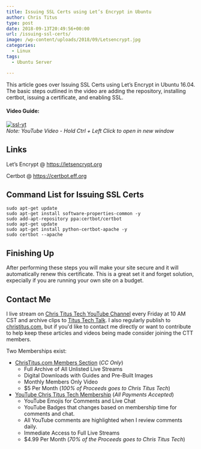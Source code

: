 ```yaml
---
title: Issuing SSL Certs using Let’s Encrypt in Ubuntu
author: Chris Titus
type: post
date: 2018-09-13T20:49:56+00:00
url: /issuing-ssl-certs/
image: /wp-content/uploads/2018/09/Letsencrypt.jpg
categories:
  - Linux
tags:
  - Ubuntu Server

---
```

This article goes over Issuing SSL Certs using Let&#8217;s Encrypt in Ubuntu 16.04. The basic steps outlined in the video are adding the repository, installing certbot, issuing a certificate, and enabling SSL.<!--more-->

#### Video Guide:

[![ssl-yt](https://img.youtube.com/vi/yC3GTHJRQuM/0.jpg)](https://www.youtube.com/watch?v=yC3GTHJRQuM)  
_Note: YouTube Video - Hold Ctrl + Left Click to open in new window_
  
## Links

Let&#8217;s Encrypt @ https://letsencrypt.org
  
Certbot @ https://certbot.eff.org

## Command List for Issuing SSL Certs

`sudo apt-get update`  
`sudo apt-get install software-properties-common -y`  
`sudo add-apt-repository ppa:certbot/certbot`  
`sudo apt-get update`  
`sudo apt-get install python-certbot-apache -y`  
`sudo certbot --apache`  

## Finishing Up

After performing these steps you will make your site secure and it will automatically renew this certificate. This is a great set it and forget solution, expecially if you are running your own site on a budget.

## Contact Me

I live stream on [Chris Titus Tech YouTube Channel][1] every Friday at 10 AM CST and archive clips to [Titus Tech Talk][2]. I also regularly publish to [christitus.com][3], but if you'd like to contact me directly or want to contribute to help keep these articles and videos being made consider joining the CTT members. 

Two Memberships exist:
- [ChrisTitus.com Members Section][4] (_CC Only_)
  - Full Archive of All Unlisted Live Streams
  - Digital Downloads with Guides and Pre-Built Images
  - Monthly Members Only Video
  - $5 Per Month (_100% of Proceeds goes to Chris Titus Tech_)
- [YouTube Chris Titus Tech Membership][5] (_All Payments Accepted_)
  - YouTube Emojis for Comments and Live Chat
  - YouTube Badges that changes based on membership time for comments and chat.
  - All YouTube comments are highlighted when I review comments daily. 
  - Immediate Access to Full Live Streams
  - $4.99 Per Month (_70% of the Proceeds goes to Chris Titus Tech_)

 [1]: https://www.youtube.com/c/ChrisTitusTech
 [2]: https://www.youtube.com/c/ChrisTitusTechStreams
 [3]: https://christitus.com/
 [4]: https://portal.christitus.com
 [5]: https://links.christitus.com/join